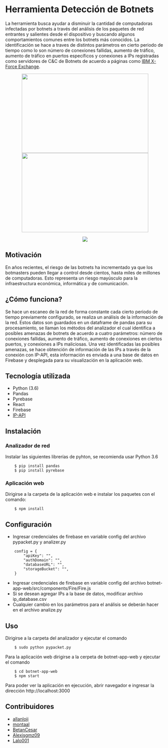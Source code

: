 # Herramienta Detección de Botnets
La herramienta busca ayudar a disminuir la cantidad de computadoras infectadas por botnets a través del análisis de los paquetes de red entrantes y salientes desde el dispositivo y buscando algunos comportamientos comunes entre los botnets más conocidos. La identificación se hace a traves de distintos parámetros en cierto periodo de tiempo como lo son número de conexiones fallidas, aumento de tráfico, aumento de tráfico en puertos específicos y conexiones a IPs registradas como servidores de C&C de Botnets de acuerdo a páginas como [IBM X-Force Exchange](https://exchange.xforce.ibmcloud.com/collection/Botnet-Command-and-Control-Servers-7ac6c4578facafa0de50b72e7bf8f8c4).

<p align="center">
    <img src="https://i.imgur.com/zvDqx0j.jpg" width="400px" height="250px"/>
    <img src="https://i.imgur.com/xMyeice.jpg" width="400px" height="250px"/>
</p>

<p align="center">
    <image src="https://media.giphy.com/media/46htQzEoK3eJYOUW8A/giphy.gif"/>
</p>



## Motivación
En años recientes, el riesgo de las botnets ha incrementado ya que los botmasters pueden llegar a control desde cientos, hasta miles de millones de computadoras. Esto representa un riesgo mayúsculo para la infraestructura económica, informática y de comunicación.

## ¿Cómo funciona?
Se hace un escaneo de la red de forma constante cada cierto periodo de tiempo previamente configurado, se realiza un análisis de la información de la red. Estos datos son guardados en un dataframe de pandas para su procesamiento, se llaman los métodos del analizador el cual identifica a posibles amenazas de botnets de acuerdo a cuatro parámetros: número de conexiones fallidas, aumento de tráfico, aumento de conexiones en ciertos puertos, y conexiones a IPs maliciosas. Una vez identificadas las posibles amenazas, se hace obtención de información de las IPs a través de la conexión con IP-API, esta información es enviada a una base de datos en Firebase y desplegada para su visualización en la aplicación web.

## Tecnología utilizada 
* Python (3.6)
* Pandas
* Pyrebase
* React
* Firebase
* [IP-API](http://ip-api.com/)

## Instalación
### Analizador de red
Instalar las siguientes librerías de pyhton, se recomienda usar Python 3.6
```
    $ pip install pandas
    $ pip install pyrebase

```
### Aplicación web
Dirigirse a la carpeta de la aplicación web e instalar los paquetes con el comando:
```
    $ npm install
```

## Configuración
* Ingresar credenciales de firebase en variable config del archivo pypacket.py y analizer.py
```
    config = {
        "apiKey": "",
        "authDomain": "",
        "databaseURL": "",
        "storageBucket": "",
    }
```
* Ingresar credenciales de firebase en variable config del archivo botnet-app-web/src/components/Fire/Fire.js
* Si se desean agregar IPs a la base de datos, modificar archivo ip_database.csv
* Cualquier cambio en los parámetros para el análisis se deberán hacer en el archivo analize.py

## Uso
Dirigirse a la carpeta del analizador y ejecutar el comando
```
    $ sudo python pypacket.py
```

Para la aplicación web dirigirse a la cerpeta de botnet-app-web y ejecutar el comando
```
    $ cd botnet-app-web
    $ npm start
```

Para poder ver la aplicación en ejecución, abrir navegador e ingresar la dirección http://localhost:3000


## Contribuidores
* [allanloji](https://github.com/allanloji)
* [montaal](https://github.com/montaal)
* [BetanCesar](https://github.com/BetanCesar)
* [Alexisgmz09](https://github.com/Alexisgmz09)
* [Lalo001](https://github.com/Lalo001)





